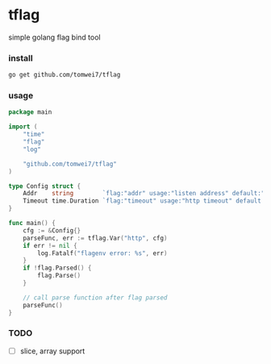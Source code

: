# tflag

simple golang flag bind tool

### install

```bash
go get github.com/tomwei7/tflag
```

### usage

```go
package main

import (
    "time"
    "flag"
    "log"

    "github.com/tomwei7/tflag"
)

type Config struct {
	Addr    string        `flag:"addr" usage:"listen address" default:"127.0.0.1:2233"`
	Timeout time.Duration `flag:"timeout" usage:"http timeout" default:"1s"`
}

func main() {
	cfg := &Config{}
	parseFunc, err := tflag.Var("http", cfg)
	if err != nil {
		log.Fatalf("flagenv error: %s", err)
	}
	if !flag.Parsed() {
		flag.Parse()
	}

	// call parse function after flag parsed
	parseFunc()
}
```

### TODO

- [ ] slice, array support
